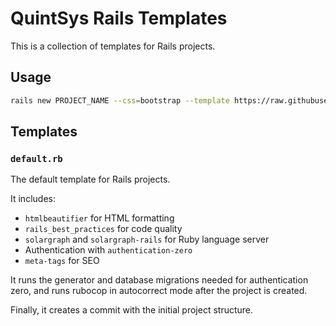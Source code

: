 # QuintSys Rails Templates

This is a collection of templates for Rails projects.

## Usage

```bash
rails new PROJECT_NAME --css=bootstrap --template https://raw.githubusercontent.com/quintsys/rails-templates/refs/heads/master/default.rb
```

## Templates

### `default.rb`

The default template for Rails projects.

It includes:

- `htmlbeautifier` for HTML formatting
- `rails_best_practices` for code quality
- `solargraph` and `solargraph-rails` for Ruby language server
- Authentication with `authentication-zero`
- `meta-tags` for SEO

It runs the generator and database migrations needed for authentication zero,
and runs rubocop in autocorrect mode after the project is created.

Finally, it creates a commit with the initial project structure.
